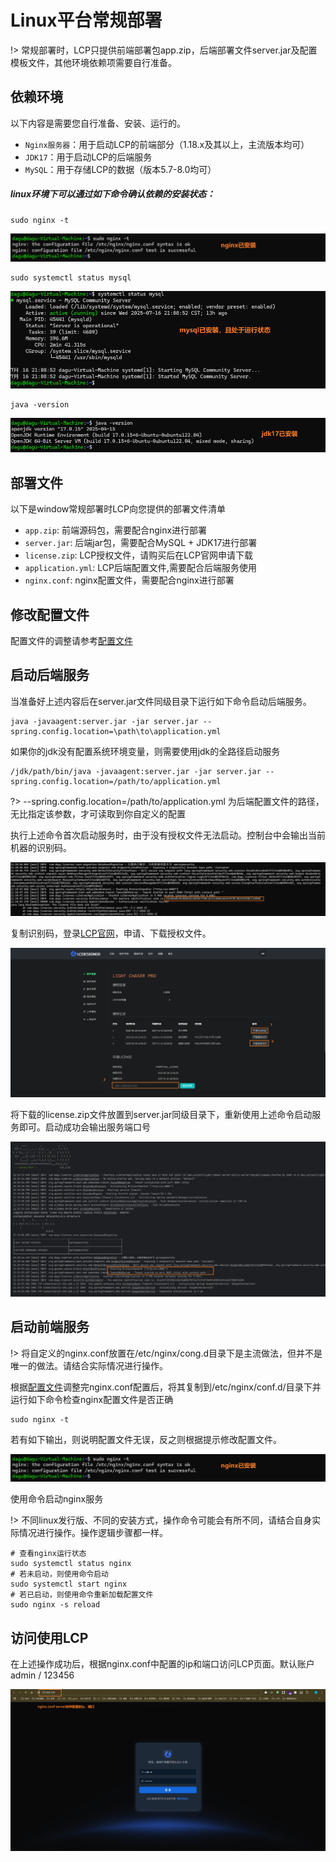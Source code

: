 # Linux平台常规部署

!> 常规部署时，LCP只提供前端部署包app.zip，后端部署文件server.jar及配置模板文件，其他环境依赖项需要自行准备。

## 依赖环境

以下内容是需要您自行准备、安装、运行的。

- `Nginx服务器`：用于启动LCP的前端部分（1.18.x及其以上，主流版本均可）
- `JDK17`：用于启动LCP的后端服务
- `MySQL`：用于存储LCP的数据（版本5.7-8.0均可）

##### linux环境下可以通过如下命令确认依赖的安装状态：

```shell
sudo nginx -t
````

![nginx已安装.png](nginx已安装.png)

```shell
sudo systemctl status mysql
```

![MySQL安装状态.png](MySQL安装状态.png)

```shell
java -version
```

![JDK17安装状态.png](JDK17安装状态.png)

## 部署文件

以下是window常规部署时LCP向您提供的部署文件清单

- `app.zip`: 前端源码包，需要配合nginx进行部署
- `server.jar`: 后端jar包，需要配合MySQL + JDK17进行部署
- `license.zip`: LCP授权文件，请购买后在LCP官网申请下载
- `application.yml`: LCP后端配置文件,需要配合后端服务使用
- `nginx.conf`: nginx配置文件，需要配合nginx进行部署

## 修改配置文件

配置文件的调整请参考[配置文件](deploy/部署配置文件.md)

## 启动后端服务

当准备好上述内容后在server.jar文件同级目录下运行如下命令启动后端服务。

```shell
java -javaagent:server.jar -jar server.jar --spring.config.location=\path\to\application.yml
````

如果你的jdk没有配置系统环境变量，则需要使用jdk的全路径启动服务

```shell
/jdk/path/bin/java -javaagent:server.jar -jar server.jar --spring.config.location=/path/to/application.yml
```

?> --spring.config.location=/path/to/application.yml 为后端配置文件的路径，无比指定该参数，才可读取到你自定义的配置

执行上述命令首次启动服务时，由于没有授权文件无法启动。控制台中会输出当前机器的识别码。

![首次启动输出识别码.png](首次启动输出识别码.png)

复制识别码，登录[LCP官网](http://www.lcpdesigner.cn)，申请、下载授权文件。

![申请下载授权文件.png](../windows常规部署/申请下载授权文件.png)

将下载的license.zip文件放置到server.jar同级目录下，重新使用上述命令启动服务即可。启动成功会输出服务端口号

![启动成功.png](../windows常规部署/启动成功.png)

## 启动前端服务

!> 将自定义的nginx.conf放置在/etc/nginx/cong.d目录下是主流做法，但并不是唯一的做法。请结合实际情况进行操作。

根据[配置文件](deploy/部署配置文件.md)调整完nginx.conf配置后，将其复制到/etc/nginx/conf.d/目录下并运行如下命令检查nginx配置文件是否正确

```shell
sudo nginx -t
```

若有如下输出，则说明配置文件无误，反之则根据提示修改配置文件。

![nginx配置文件.png](nginx已安装.png)

使用命令启动nginx服务

!> 不同linux发行版、不同的安装方式，操作命令可能会有所不同，请结合自身实际情况进行操作。操作逻辑步骤都一样。

```shell
# 查看nginx运行状态
sudo systemctl status nginx
# 若未启动，则使用命令启动
sudo systemctl start nginx
# 若已启动，则使用命令重新加载配置文件
sudo nginx -s reload
```

## 访问使用LCP

在上述操作成功后，根据nginx.conf中配置的ip和端口访问LCP页面。默认账户 admin / 123456

![访问LCP.png](../windows常规部署/访问LCP.png)